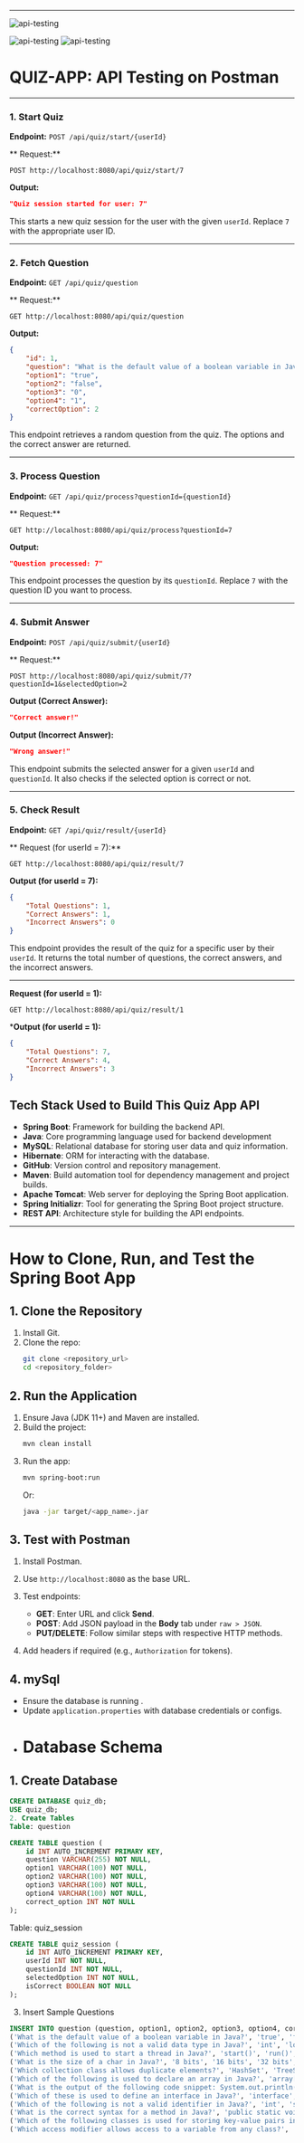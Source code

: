 

---
![api-testing](src/main/resources/static/images/api-testing.gif)


![api-testing](images/api-testing.gif)
![api-testing](https://raw.githubusercontent.com/abhishekaryangiri/spring/main/quiz-app/src/main/resources/static/images/api-testing.gif)


# QUIZ-APP: API Testing on Postman


---

### 1. **Start Quiz**

**Endpoint:** `POST /api/quiz/start/{userId}`

** Request:**  
```http
POST http://localhost:8080/api/quiz/start/7
```

**Output:**  
```json
"Quiz session started for user: 7"
```

This starts a new quiz session for the user with the given `userId`. Replace `7` with the appropriate user ID.

---

### 2. **Fetch Question**

**Endpoint:** `GET /api/quiz/question`

** Request:**  
```http
GET http://localhost:8080/api/quiz/question
```

**Output:**  
```json
{
    "id": 1,
    "question": "What is the default value of a boolean variable in Java?",
    "option1": "true",
    "option2": "false",
    "option3": "0",
    "option4": "1",
    "correctOption": 2
}
```

This endpoint retrieves a random question from the quiz. The options and the correct answer are returned.

---

### 3. **Process Question**

**Endpoint:** `GET /api/quiz/process?questionId={questionId}`

** Request:**  
```http
GET http://localhost:8080/api/quiz/process?questionId=7
```

**Output:**  
```json
"Question processed: 7"
```

This endpoint processes the question by its `questionId`. Replace `7` with the question ID you want to process.

---

### 4. **Submit Answer**

**Endpoint:** `POST /api/quiz/submit/{userId}`

** Request:**  
```http
POST http://localhost:8080/api/quiz/submit/7?questionId=1&selectedOption=2
```

**Output (Correct Answer):**  
```json
"Correct answer!"
```

**Output (Incorrect Answer):**  
```json
"Wrong answer!"
```

This endpoint submits the selected answer for a given `userId` and `questionId`. It also checks if the selected option is correct or not.

---

### 5. **Check Result**

**Endpoint:** `GET /api/quiz/result/{userId}`

** Request (for userId = 7):**  
```http
GET http://localhost:8080/api/quiz/result/7
```

**Output (for userId = 7):**  
```json
{
    "Total Questions": 1,
    "Correct Answers": 1,
    "Incorrect Answers": 0
}
```

This endpoint provides the result of the quiz for a specific user by their `userId`. It returns the total number of questions, the correct answers, and the incorrect answers.

---

**Request (for userId = 1):**  
```http
GET http://localhost:8080/api/quiz/result/1
```

***Output (for userId = 1):**  
```json
{
    "Total Questions": 7,
    "Correct Answers": 4,
    "Incorrect Answers": 3
}
```
## Tech Stack Used to Build This Quiz App API

- **Spring Boot**: Framework for building the backend API.
- **Java**:  Core programming language used for backend development
- **MySQL**: Relational database for storing user data and quiz information.
- **Hibernate**: ORM for interacting with the database.
- **GitHub**: Version control and repository management.
- **Maven**: Build automation tool for dependency management and project builds.
- **Apache Tomcat**: Web server for deploying the Spring Boot application.
- **Spring Initializr**: Tool for generating the Spring Boot project structure.
- **REST API**: Architecture style for building the API endpoints.

---



# How to Clone, Run, and Test the Spring Boot App

## 1. Clone the Repository
1. Install Git.
2. Clone the repo:
   ```bash
   git clone <repository_url>
   cd <repository_folder>
   ```

## 2. Run the Application
1. Ensure Java (JDK 11+) and Maven are installed.
2. Build the project:
   ```bash
   mvn clean install
   ```
3. Run the app:
   ```bash
   mvn spring-boot:run
   ```
   Or:
   ```bash
   java -jar target/<app_name>.jar
   ```

## 3. Test with Postman
1. Install Postman.
2. Use `http://localhost:8080` as the base URL.
3. Test endpoints:
   - **GET**: Enter URL and click **Send**.
   - **POST**: Add JSON payload in the **Body** tab under `raw > JSON`.
   - **PUT/DELETE**: Follow similar steps with respective HTTP methods.

4. Add headers if required (e.g., `Authorization` for tokens).

## 4. mySql
- Ensure the database is running .
- Update `application.properties` with database credentials or configs.
- #  Database Schema

## 1. Create Database

```sql
CREATE DATABASE quiz_db;
USE quiz_db;
2. Create Tables
Table: question
```

```sql
CREATE TABLE question (
    id INT AUTO_INCREMENT PRIMARY KEY,
    question VARCHAR(255) NOT NULL,
    option1 VARCHAR(100) NOT NULL,
    option2 VARCHAR(100) NOT NULL,
    option3 VARCHAR(100) NOT NULL,
    option4 VARCHAR(100) NOT NULL,
    correct_option INT NOT NULL
);
```

Table: quiz_session

```sql
CREATE TABLE quiz_session (
    id INT AUTO_INCREMENT PRIMARY KEY,
    userId INT NOT NULL,
    questionId INT NOT NULL,
    selectedOption INT NOT NULL,
    isCorrect BOOLEAN NOT NULL
);
```
3. Insert Sample Questions
```sql
INSERT INTO question (question, option1, option2, option3, option4, correct_option) VALUES
('What is the default value of a boolean variable in Java?', 'true', 'false', '0', '1', 2),
('Which of the following is not a valid data type in Java?', 'int', 'long', 'float', 'dec', 4),
('Which method is used to start a thread in Java?', 'start()', 'run()', 'sleep()', 'initialize()', 1),
('What is the size of a char in Java?', '8 bits', '16 bits', '32 bits', '64 bits', 2),
('Which collection class allows duplicate elements?', 'HashSet', 'TreeSet', 'HashMap', 'ArrayList', 4),
('Which of the following is used to declare an array in Java?', 'array[]', '[]array', 'Array[]', 'int[]', 4),
('What is the output of the following code snippet: System.out.println(10 / 3)?', '3', '3.33', '3.0', '0', 1),
('Which of these is used to define an interface in Java?', 'interface', 'implements', 'extends', 'defining', 1),
('Which of the following is not a valid identifier in Java?', 'int', 'super', 'new', 'final', 3),
('What is the correct syntax for a method in Java?', 'public static void method() {}', 'void static public method() {}', 'static void method() {}', 'public method() {}', 1),
('Which of the following classes is used for storing key-value pairs in Java?', 'List', 'Set', 'Map', 'Queue', 3),
('Which access modifier allows access to a variable from any class?', 'private', 'protected', 'public', 'default', 3);
```


```


